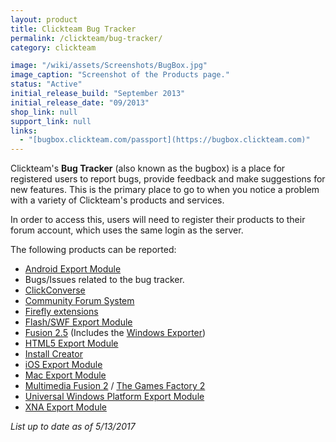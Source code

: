 ```yaml
---
layout: product
title: Clickteam Bug Tracker
permalink: /clickteam/bug-tracker/
category: clickteam

image: "/wiki/assets/Screenshots/BugBox.jpg"
image_caption: "Screenshot of the Products page."
status: "Active"
initial_release_build: "September 2013"
initial_release_date: "09/2013"
shop_link: null
support_link: null
links:
  - "[bugbox.clickteam.com/passport](https://bugbox.clickteam.com)"
---
```


Clickteam's **Bug Tracker** (also known as the bugbox) is a place for registered
users to report bugs, provide feedback and make suggestions for new features.
This is the primary place to go to when you notice a problem with a variety of
Clickteam's products and services.

In order to access this, users will need to register their products to their
forum account, which uses the same login as the server.

The following products can be reported:

* [Android Export Module](/exporters/Android/)
* Bugs/Issues related to the bug tracker.
* [ClickConverse](/clickconverse/)
* [Community Forum System](/clickteam/forums/)
* [Firefly extensions](/firefly/)
* [Flash/SWF Export Module](/exporters/Flash/)
* [Fusion 2.5](/fusion/2.5/) (Includes the [Windows Exporter](/exporters/Windows/))
* [HTML5 Export Module](/exporters/HTML5/)
* [Install Creator](/tools/install-creator/)
* [iOS Export Module](/exporters/iOS/)
* [Mac Export Module](/exporters/Mac/)
* [Multimedia Fusion 2](/fusion/2.0/) / [The Games Factory 2](/games-factory-2/)
* [Universal Windows Platform Export Module](/exporters/UWP/)
* [XNA Export Module](/exporters/XNA/)

_List up to date as of 5/13/2017_
